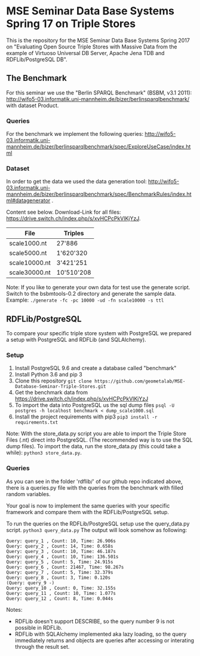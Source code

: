 # MSE Seminar Data Base Systems Spring 17 on Triple Stores
This is the repository for the MSE Seminar Data Base Systems Spring 2017 on "Evaluating Open Source Triple Stores with Massive Data from the example of Virtuoso Universal DB Server, Apache Jena TDB and RDFLib/PostgreSQL DB".

## The Benchmark

For this seminar we use the "Berlin SPARQL Benchmark" (BSBM, v3.1 2011): http://wifo5-03.informatik.uni-mannheim.de/bizer/berlinsparqlbenchmark/ with dataset Product.

### Queries

For the benchmark we implement the following queries: http://wifo5-03.informatik.uni-mannheim.de/bizer/berlinsparqlbenchmark/spec/ExploreUseCase/index.html  

### Dataset

In order to get the data we used the data generation tool: http://wifo5-03.informatik.uni-mannheim.de/bizer/berlinsparqlbenchmark/spec/BenchmarkRules/index.html#datagenerator . 

Content see below. Download-Link for all files: https://drive.switch.ch/index.php/s/xvHCPcPkVlKjYzJ. 

|File  	            |Triples    |
|---	            |---	    |
|scale1000.nt   	| 27'886 	|
|scale5000.nt   	| 1'620'320	|
|scale10000.nt   	| 3'421'251	|
|scale30000.nt   	| 10'510'208|

Note: If you like to generate your own data for test use the generate script. 
Switch to the bsbmtools-0.2 directory and generate the sample data. 
Example: ``./generate -fc -pc 10000 -ud -fn scale10000 -s ttl``


## RDFLib/PostgreSQL
To compare your specific triple store system with PostgreSQL we prepared a setup with PostgreSQL and RDFLib (and SQLAlchemy).
 
### Setup
  1. Install PostgreSQL 9.6 and create a database called "benchmark"
  2. Install Python 3.6 and pip 3
  3. Clone this repository 
  ``git clone https://github.com/geometalab/MSE-Database-Seminar-Triple-Stores.git``
  4. Get the benchmark data from https://drive.switch.ch/index.php/s/xvHCPcPkVlKjYzJ  
  5. To import the data into PostgreSQL us the sql dump files 
  ``psql -U postgres -h localhost benchmark < dump_scale1000.sql``
  6. Install the project requirements with pip3 
  ``pip3 install -r requirements.txt``

Note: With the store_data.py script you are able to import the Triple Store Files (.nt) direct into PostgreSQL. (The recommended way is to use the SQL dump files).
To import the data, run the store_data.py (this could take a while): ``python3 store_data.py``.

### Queries

As you can see in the folder 'rdflib/' of our github repo indicated above, there is a queries.py file with the queries from the benchmark with filled random variables.

Your goal is now to implement the same queries with your specific framework and compare them with the RDFLib/PostgreSQL setup.      

To run the queries on the RDFLib/PostgreSQL setup use the query_data.py script. 
``python3 query_data.py`` The output will look somehow as following:
```
Query: query_1 , Count: 10, Time: 26.906s
Query: query_2 , Count: 14, Time: 0.658s
Query: query_3 , Count: 10, Time: 46.187s
Query: query_4 , Count: 10, Time: 136.501s
Query: query_5 , Count: 5, Time: 24.915s
Query: query_6 , Count: 21467, Time: 98.267s
Query: query_7 , Count: 5, Time: 32.379s
Query: query_8 , Count: 3, Time: 0.120s
(Query: query_9 -) 
Query: query_10 , Count: 0, Time: 32.155s
Query: query_11 , Count: 10, Time: 1.077s
Query: query_12 , Count: 8, Time: 0.044s
```

Notes:
 - RDFLib doesn't support DESCRIBE, so the query number 9 is not possible in RDFLib.
 - RDFLib with SQLAlchemy implemented aka lazy loading, so the query immediately returns and objects are queries after accessing or interating through the result set.
